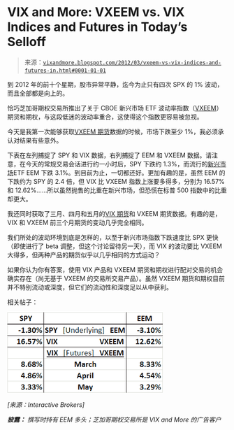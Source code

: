 <!--yml

类别：未分类

日期：2024-05-18 16:36:58

-->

# VIX and More: VXEEM vs. VIX Indices and Futures in Today’s Selloff

> 来源：[`vixandmore.blogspot.com/2012/03/vxeem-vs-vix-indices-and-futures-in.html#0001-01-01`](http://vixandmore.blogspot.com/2012/03/vxeem-vs-vix-indices-and-futures-in.html#0001-01-01)

到 2012 年的前十个星期，股市异常平静，迄今为止只有四次 SPX 的 1% 波动，而且全部都是向上的。

恰巧芝加哥期权交易所推出了关于 CBOE 新兴市场 ETF 波动率指数（[VXEEM](http://vixandmore.blogspot.com/search/label/VXEEM)）期货和期权，与这段低迷的波动率重合，这使得这个指数更容易被忽视。

今天是我第一次能够获取[VXEEM 期货](http://vixandmore.blogspot.com/search/label/VXEEM%20futures)数据的时候，市场下跌至少 1%，我必须承认对结果有些意外。

下表在左列捕捉了 SPY 和 VIX 数据，右列捕捉了 EEM 和 VXEEM 数据。请注意，在今天的常规交易会话进行约一小时后，SPY 下跌约 1.3%，而流行的[新兴市场](http://vixandmore.blogspot.com/search/label/emerging%20markets)ETF EEM 下跌 3.1%。到目前为止，一切都还好。更加有趣的是，虽然 EEM 的下跌约为 SPY 的 2.4 倍，但 VIX 比 VXEEM 指数上涨要多得多，分别为 16.57% 和 12.62%……所以虽然抛售的比重在新兴市场，但恐慌在标普 500 指数中的比重却更大。

我还同时获取了三月、四月和五月的[VIX 期货](http://vixandmore.blogspot.com/search/label/VIX%20futures)和 VXEEM 期货数据。有趣的是，VIX 和 VXEEM 前三个月期货的变动几乎完全相同。

我们所处的波动环境到底是怎样的，以至于新兴市场指数下跌速度比 SPX 更快（即使进行了 beta 调整，但这个讨论留待另一天），而 VIX 的波动要比 VXEEM 大得多，但两种产品的期货似乎以几乎相同的方式运动？

如果你认为你有答案，使用 VIX 产品和 VXEEM 期货和期权进行配对交易的机会确实存在（尚无基于 VXEEM 的交易所交易产品）。虽然 VXEEM 期货和期权目前并不特别流动或深度，但它们的流动性和深度足以从中获利。

相关帖子：

*![](img/f122cf13a1e163561f8c73ee6f96b3b0.png)*

*[来源：Interactive Brokers]*

****披露：*** *撰写时持有 EEM 多头；芝加哥期权交易所是 VIX and More 的广告客户**
